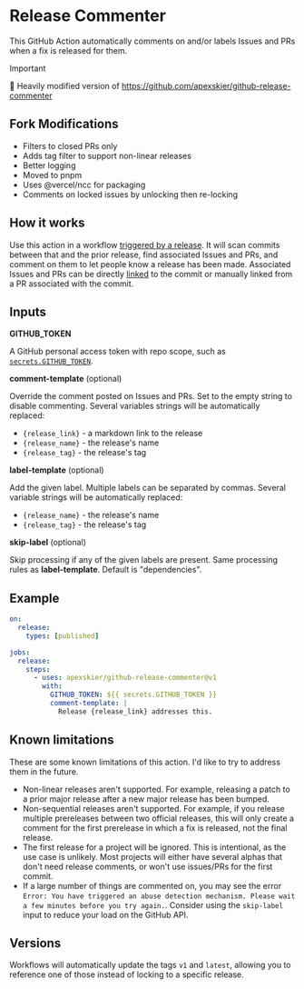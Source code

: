 # Release Commenter

This GitHub Action automatically comments on and/or labels Issues and PRs when a fix is released for them.

> [!IMPORTANT]
> 🔧 Heavily modified version of https://github.com/apexskier/github-release-commenter

## Fork Modifications

- Filters to closed PRs only
- Adds tag filter to support non-linear releases
- Better logging
- Moved to pnpm
- Uses @vercel/ncc for packaging
- Comments on locked issues by unlocking then re-locking

## How it works

Use this action in a workflow [triggered by a release](https://docs.github.com/en/free-pro-team@latest/actions/reference/events-that-trigger-workflows#release). It will scan commits between that and the prior release, find associated Issues and PRs, and comment on them to let people know a release has been made. Associated Issues and PRs can be directly [linked](https://docs.github.com/en/free-pro-team@latest/github/managing-your-work-on-github/linking-a-pull-request-to-an-issue) to the commit or manually linked from a PR associated with the commit.

## Inputs

**GITHUB_TOKEN**

A GitHub personal access token with repo scope, such as [`secrets.GITHUB_TOKEN`](https://docs.github.com/en/free-pro-team@latest/actions/reference/authentication-in-a-workflow#about-the-github_token-secret).

**comment-template** (optional)

Override the comment posted on Issues and PRs. Set to the empty string to disable commenting. Several variables strings will be automatically replaced:

- `{release_link}` - a markdown link to the release
- `{release_name}` - the release's name
- `{release_tag}` - the release's tag

**label-template** (optional)

Add the given label. Multiple labels can be separated by commas. Several variable strings will be automatically replaced:

- `{release_name}` - the release's name
- `{release_tag}` - the release's tag

**skip-label** (optional)

Skip processing if any of the given labels are present. Same processing rules as **label-template**. Default is "dependencies".

## Example

```yml
on:
  release:
    types: [published]

jobs:
  release:
    steps:
      - uses: apexskier/github-release-commenter@v1
        with:
          GITHUB_TOKEN: ${{ secrets.GITHUB_TOKEN }}
          comment-template: |
            Release {release_link} addresses this.
```

## Known limitations

These are some known limitations of this action. I'd like to try to address them in the future.

- Non-linear releases aren't supported. For example, releasing a patch to a prior major release after a new major release has been bumped.
- Non-sequential releases aren't supported. For example, if you release multiple prereleases between two official releases, this will only create a comment for the first prerelease in which a fix is released, not the final release.
- The first release for a project will be ignored. This is intentional, as the use case is unlikely. Most projects will either have several alphas that don't need release comments, or won't use issues/PRs for the first commit.
- If a large number of things are commented on, you may see the error `Error: You have triggered an abuse detection mechanism. Please wait a few minutes before you try again.`. Consider using the `skip-label` input to reduce your load on the GitHub API.

## Versions

Workflows will automatically update the tags `v1` and `latest`, allowing you to reference one of those instead of locking to a specific release.
